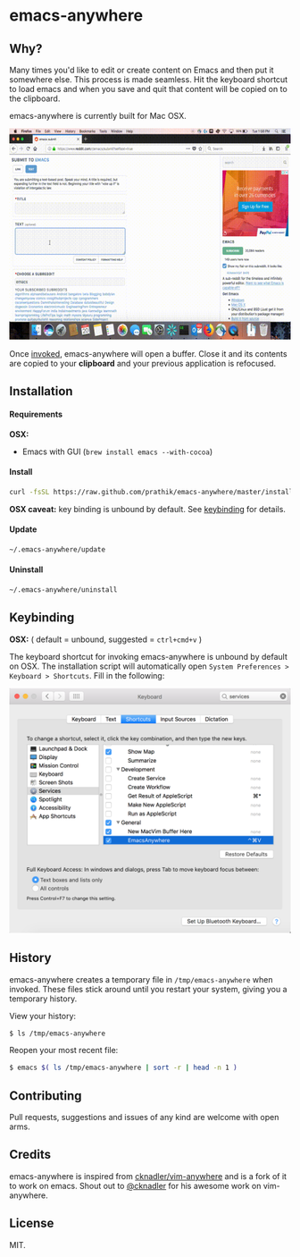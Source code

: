 # emacs-anywhere

## Why?

Many times you'd like to edit or create content on Emacs and then put it somewhere else. This process is made seamless. Hit the keyboard shortcut to load emacs and when you save and quit that content will be copied on to the clipboard.

emacs-anywhere is currently built for Mac OSX.

![demo](assets/demo.gif)

Once [invoked](#keybinding), emacs-anywhere will open a buffer. Close it and its
contents are copied to your __clipboard__ and your previous application is
refocused.

## Installation

#### Requirements

__OSX:__

- Emacs with GUI (`brew install emacs --with-cocoa`)

#### Install

```bash
curl -fsSL https://raw.github.com/prathik/emacs-anywhere/master/install | bash
```

__OSX caveat:__ key binding is unbound by default. See [keybinding](#keybinding)
for details.

#### Update

```bash
~/.emacs-anywhere/update
```

#### Uninstall

```bash
~/.emacs-anywhere/uninstall
```

## Keybinding

__OSX:__ ( default = unbound, suggested = `ctrl+cmd+v` )

The keyboard shortcut for invoking emacs-anywhere is unbound by default on OSX.
The installation script will automatically open
`System Preferences > Keyboard > Shortcuts`. Fill in the following:

![keyboard shortcut](assets/shortcut.png)

## History

emacs-anywhere creates a temporary file in `/tmp/emacs-anywhere` when
invoked. These files stick around until you restart your system, giving you
a temporary history.

View your history:

```bash
$ ls /tmp/emacs-anywhere
```

Reopen your most recent file:

```bash
$ emacs $( ls /tmp/emacs-anywhere | sort -r | head -n 1 )
```

## Contributing

Pull requests, suggestions and issues of any kind are welcome with open arms.

## Credits
emacs-anywhere is inspired from [cknadler/vim-anywhere](https://github.com/cknadler/vim-anywhere) and is a fork of it to work on emacs. Shout out to [@cknadler](https://github.com/cknadler/) for his awesome work on vim-anywhere.

## License

MIT.
